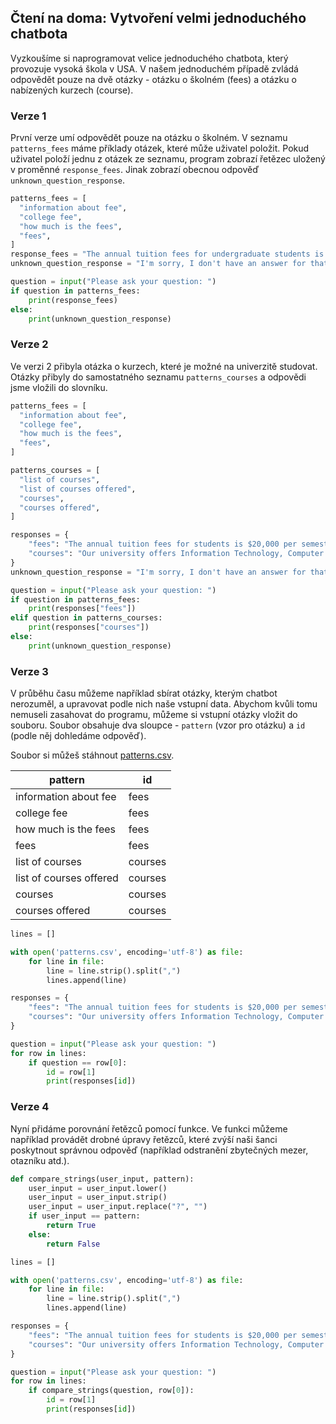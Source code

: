 ## Čtení na doma: Vytvoření velmi jednoduchého chatbota

Vyzkoušíme si naprogramovat velice jednoduchého chatbota, který provozuje vysoká škola v USA. V našem jednoduchém případě zvládá odpovědět pouze na dvě otázky - otázku o školném (fees) a otázku o nabízených kurzech (course).

### Verze 1

První verze umí odpovědět pouze na otázku o školném. V seznamu `patterns_fees` máme příklady otázek, které může uživatel položit. Pokud uživatel položí jednu z otázek ze seznamu, program zobrazí řetězec uložený v proměnné `response_fees`. Jinak zobrazí obecnou odpověď `unknown_question_response`.


```python
patterns_fees = [
  "information about fee",
  "college fee",
  "how much is the fees",
  "fees",
]
response_fees = "The annual tuition fees for undergraduate students is $20,000. Graduate students can expect to pay $25,000 per year."
unknown_question_response = "I'm sorry, I don't have an answer for that at this time. Is there something else I can help you with?"

question = input("Please ask your question: ")
if question in patterns_fees:
    print(response_fees)
else:
    print(unknown_question_response)
```
### Verze 2

Ve verzi 2 přibyla otázka o kurzech, které je možné na univerzitě studovat. Otázky přibyly do samostatného seznamu `patterns_courses` a odpovědi jsme vložili do slovníku.


```python
patterns_fees = [
  "information about fee",
  "college fee",
  "how much is the fees",
  "fees",
]

patterns_courses = [
  "list of courses",
  "list of courses offered",
  "courses",
  "courses offered",
]

responses = {
    "fees": "The annual tuition fees for students is $20,000 per semestr.",
    "courses": "Our university offers Information Technology, Computer Engineering, Mechanical engineering, Chemical engineering, Civil engineering and extc Engineering."
} 
unknown_question_response = "I'm sorry, I don't have an answer for that at this time. Is there something else I can help you with?"

question = input("Please ask your question: ")
if question in patterns_fees:
    print(responses["fees"])
elif question in patterns_courses:
    print(responses["courses"])
else:
    print(unknown_question_response)

```

### Verze 3

V průběhu času můžeme například sbírat otázky, kterým chatbot nerozuměl, a upravovat podle nich naše vstupní data. Abychom kvůli tomu nemuseli zasahovat do programu, můžeme si vstupní otázky vložit do souboru. Soubor obsahuje dva sloupce - `pattern` (vzor pro otázku) a `id` (podle něj dohledáme odpověď).

Soubor si můžeš stáhnout [patterns.csv](assets/patterns.csv).


| pattern                  | id      |
|--------------------------|---------|
| information about fee    | fees    |
| college fee              | fees    |
| how much is the fees     | fees    |
| fees                     | fees    |
| list of courses          | courses |
| list of courses offered  | courses |
| courses                 | courses |
| courses offered          | courses |


```python
lines = []

with open('patterns.csv', encoding='utf-8') as file:
    for line in file:
        line = line.strip().split(",")
        lines.append(line)

responses = {
    "fees": "The annual tuition fees for students is $20,000 per semestr.",
    "courses": "Our university offers Information Technology, Computer Engineering, Mechanical engineering, Chemical engineering, Civil engineering and extc Engineering."
}

question = input("Please ask your question: ")
for row in lines:
    if question == row[0]:
        id = row[1]
        print(responses[id])

```

### Verze 4

Nyní přidáme porovnání řetězců pomocí funkce. Ve funkci můžeme například provádět drobné úpravy řetězců, které zvýší naši šanci poskytnout správnou odpověď (například odstranění zbytečných mezer, otazníku atd.).


```python
def compare_strings(user_input, pattern):
    user_input = user_input.lower()
    user_input = user_input.strip()
    user_input = user_input.replace("?", "")
    if user_input == pattern:
        return True
    else:
        return False

lines = []

with open('patterns.csv', encoding='utf-8') as file:
    for line in file:
        line = line.strip().split(",")
        lines.append(line)

responses = {
    "fees": "The annual tuition fees for students is $20,000 per semestr.",
    "courses": "Our university offers Information Technology, Computer Engineering, Mechanical engineering, Chemical engineering, Civil engineering and extc Engineering."
}

question = input("Please ask your question: ")
for row in lines:
    if compare_strings(question, row[0]):
        id = row[1]
        print(responses[id])
```
